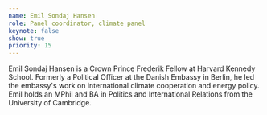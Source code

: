 ```yaml
---
name: Emil Sondaj Hansen
role: Panel coordinator, climate panel
keynote: false
show: true
priority: 15
---
```


Emil Sondaj Hansen is a Crown Prince Frederik Fellow at Harvard Kennedy School. Formerly a Political Officer at the Danish Embassy in Berlin, he led the embassy's work on  international climate cooperation and energy policy. Emil holds an MPhil and BA in Politics and International Relations from the University of Cambridge. 
